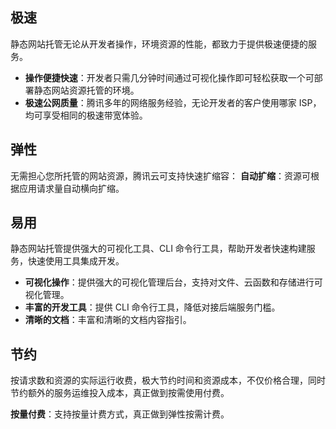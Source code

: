 ## 极速

静态网站托管无论从开发者操作，环境资源的性能，都致力于提供极速便捷的服务。

- **操作便捷快速**：开发者只需几分钟时间通过可视化操作即可轻松获取一个可部署静态网站资源托管的环境。
- **极速公网质量**：腾讯多年的网络服务经验，无论开发者的客户使用哪家 ISP，均可享受相同的极速带宽体验。

## 弹性

无需担心您所托管的网站资源，腾讯云可支持快速扩缩容：
**自动扩缩**：资源可根据应用请求量自动横向扩缩。

## 易用

静态网站托管提供强大的可视化工具、CLI 命令行工具，帮助开发者快速构建服务，快速使用工具集成开发。

- **可视化操作**：提供强大的可视化管理后台，支持对文件、云函数和存储进行可视化管理。
- **丰富的开发工具**：提供 CLI 命令行工具，降低对接后端服务门槛。
- **清晰的文档**：丰富和清晰的文档内容指引。

## 节约

按请求数和资源的实际运行收费，极大节约时间和资源成本，不仅价格合理，同时节约额外的服务运维投入成本，真正做到按需使用付费。

**按量付费**：支持按量计费方式，真正做到弹性按需计费。
